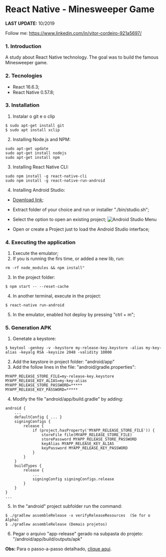 # React Native - Minesweeper Game

**LAST UPDATE:** 10/2019

Follow me: https://www.linkedin.com/in/vitor-cordeiro-921a5697/

### 1. Introduction

A study about React Native technology. The goal was to build the famous Minesweeper game.

### 2. Tecnologies

- React 16.6.3;
- React Native 0.57.8;

### 3. Installation

1. Instalar o git e o clip

```
$ sudo apt-get install git
$ sudo apt install xclip
```

2. Installing Node.js and NPM:

```
sudo apt-get update
sudo apt-get install nodejs
sudo apt-get install npm
```

3. Installing React Native CLI:

```
sudo npm install -g react-native-cli
sudo npm install -g react-native-run-android
```

4. Installing Android Studio:

- [Download link](https://developer.android.com/studio/);
- Extract folder of your choice and run or installer "./bin/studio.sh";
- Select the option to open an existing project;
![Android Studio Menu](https://raw.githubusercontent.com/vitorfmc/react-native-minesweeper-game/master/src/images/image_android_studio.png)

- Open or create a Project just to load the Android Studio interface;

### 4. Executing the application

1. Execute the emulator;
2. If you is running the firs time, or added a new lib, run: 

```
rm -rf node_modules && npm install"
```

3. In the project folder: 

```
$ npm start -- --reset-cache
```

4. In another terminal, execute in the project: 

```
$ react-native run-android
```

5. In the emulator, enabled hot deploy by pressing "ctrl + m";

### 5. Generation APK

1. Genetate a keystore:

```
$ keytool -genkey -v -keystore my-release-key.keystore -alias my-key-alias -keyalg RSA -keysize 2048 -validity 10000
```

2. Add the keystore in project folder: "android/app"
3. Add the follow lines in the file: "android/gradle.properties":

```
MYAPP_RELEASE_STORE_FILE=my-release-key.keystore
MYAPP_RELEASE_KEY_ALIAS=my-key-alias
MYAPP_RELEASE_STORE_PASSWORD=*****
MYAPP_RELEASE_KEY_PASSWORD=*****
```

4. Modify the file "android/app/build.gradle" by adding:

```
android {
    ...
    defaultConfig { ... }
    signingConfigs {
        release {
            if (project.hasProperty('MYAPP_RELEASE_STORE_FILE')) {
                storeFile file(MYAPP_RELEASE_STORE_FILE)
                storePassword MYAPP_RELEASE_STORE_PASSWORD
                keyAlias MYAPP_RELEASE_KEY_ALIAS
                keyPassword MYAPP_RELEASE_KEY_PASSWORD
            }
        }
    }
    buildTypes {
        release {
            ...
            signingConfig signingConfigs.release
        }
    }
}
...
```

5. In the "android" project subfolder run the command:

```
$ ./gradlew assembleRelease -x verifyReleaseResources  (Se for o Alpha)
$ ./gradlew assembleRelease (Demais projetos)
```

6. Pegar o arquivo "app-release" gerado na subpasta do projeto: "/android/app/build/outputs/apk"


**Obs:** Para o passo-a-passo detalhado, [clique aqui](https://facebook.github.io/react-native/docs/signed-apk-android).